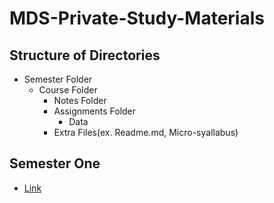 # MDS-Private-Study-Materials
## Structure of Directories
* Semester Folder
    * Course Folder
        * Notes Folder
        * Assignments Folder
            * Data
        * Extra Files(ex. Readme.md, Micro-syallabus)

## Semester One
* [Link](https://github.com/iamdurga/MDS-Private-Study-Materials/tree/master/First%20Semester)